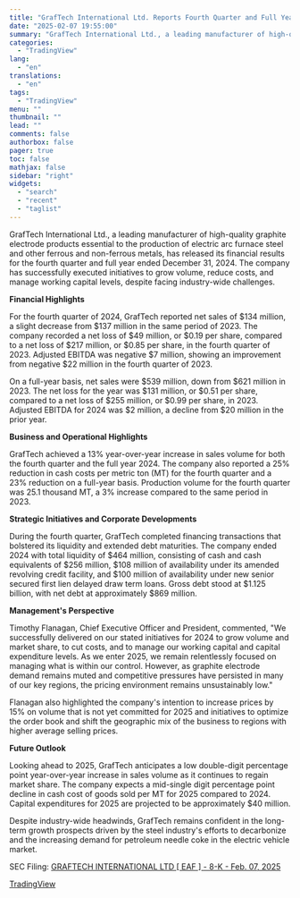 ```yaml
---
title: "GrafTech International Ltd. Reports Fourth Quarter and Full Year 2024 Results"
date: "2025-02-07 19:55:00"
summary: "GrafTech International Ltd., a leading manufacturer of high-quality graphite electrode products essential to the production of electric arc furnace steel and other ferrous and non-ferrous metals, has released its financial results for the fourth quarter and full year ended December 31, 2024. The company has successfully executed initiatives to grow..."
categories:
  - "TradingView"
lang:
  - "en"
translations:
  - "en"
tags:
  - "TradingView"
menu: ""
thumbnail: ""
lead: ""
comments: false
authorbox: false
pager: true
toc: false
mathjax: false
sidebar: "right"
widgets:
  - "search"
  - "recent"
  - "taglist"
---
```


GrafTech International Ltd., a leading manufacturer of high-quality graphite electrode products essential to the production of electric arc furnace steel and other ferrous and non-ferrous metals, has released its financial results for the fourth quarter and full year ended December 31, 2024. The company has successfully executed initiatives to grow volume, reduce costs, and manage working capital levels, despite facing industry-wide challenges.

**Financial Highlights**

For the fourth quarter of 2024, GrafTech reported net sales of $134 million, a slight decrease from $137 million in the same period of 2023. The company recorded a net loss of $49 million, or $0.19 per share, compared to a net loss of $217 million, or $0.85 per share, in the fourth quarter of 2023. Adjusted EBITDA was negative $7 million, showing an improvement from negative $22 million in the fourth quarter of 2023.

On a full-year basis, net sales were $539 million, down from $621 million in 2023. The net loss for the year was $131 million, or $0.51 per share, compared to a net loss of $255 million, or $0.99 per share, in 2023. Adjusted EBITDA for 2024 was $2 million, a decline from $20 million in the prior year.

**Business and Operational Highlights**

GrafTech achieved a 13% year-over-year increase in sales volume for both the fourth quarter and the full year 2024. The company also reported a 25% reduction in cash costs per metric ton (MT) for the fourth quarter and a 23% reduction on a full-year basis. Production volume for the fourth quarter was 25.1 thousand MT, a 3% increase compared to the same period in 2023.

**Strategic Initiatives and Corporate Developments**

During the fourth quarter, GrafTech completed financing transactions that bolstered its liquidity and extended debt maturities. The company ended 2024 with total liquidity of $464 million, consisting of cash and cash equivalents of $256 million, $108 million of availability under its amended revolving credit facility, and $100 million of availability under new senior secured first lien delayed draw term loans. Gross debt stood at $1.125 billion, with net debt at approximately $869 million.

**Management's Perspective**

Timothy Flanagan, Chief Executive Officer and President, commented, "We successfully delivered on our stated initiatives for 2024 to grow volume and market share, to cut costs, and to manage our working capital and capital expenditure levels. As we enter 2025, we remain relentlessly focused on managing what is within our control. However, as graphite electrode demand remains muted and competitive pressures have persisted in many of our key regions, the pricing environment remains unsustainably low."

Flanagan also highlighted the company's intention to increase prices by 15% on volume that is not yet committed for 2025 and initiatives to optimize the order book and shift the geographic mix of the business to regions with higher average selling prices.

**Future Outlook**

Looking ahead to 2025, GrafTech anticipates a low double-digit percentage point year-over-year increase in sales volume as it continues to regain market share. The company expects a mid-single digit percentage point decline in cash cost of goods sold per MT for 2025 compared to 2024. Capital expenditures for 2025 are projected to be approximately $40 million.

Despite industry-wide headwinds, GrafTech remains confident in the long-term growth prospects driven by the steel industry's efforts to decarbonize and the increasing demand for petroleum needle coke in the electric vehicle market.

SEC Filing: [GRAFTECH INTERNATIONAL LTD [ EAF ] - 8-K - Feb. 07, 2025](https://www.sec.gov/Archives/edgar/data/931148/000093114825000022/gti-20250207.htm)

[TradingView](https://www.tradingview.com/news/tradingview:0348ae180cad5:0-graftech-international-ltd-reports-fourth-quarter-and-full-year-2024-results/)
